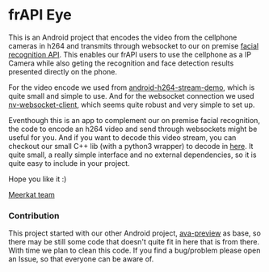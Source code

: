 # frAPI Eye

This is an Android project that encodes the video from the cellphone cameras in h264 and transmits through websocket to our on premise [facial recognition API][frapi]. This enables our frAPI users to use the cellphone as a IP Camera while also geting the recognition and face detection results presented directly on the phone.

For the video encode we used from [android-h264-stream-demo][demo_site], which is quite small and simple to use. And for the websocket connection we used [nv-websocket-client][websocket], which seems quite robust and very simple to set up.

Eventhough this is an app to complement our on premise facial recognition, the code to encode an h264 video and send through websockets might be useful for you. And if you want to decode this video stream, you can checkout our small C++ lib (with a python3 wrapper) to decode in [here][h264_decoder]. It quite small, a really simple interface and no external dependencies, so it is quite easy to include in your project.

Hope you like it :)

[Meerkat team][Meerkat_site]


### Contribution

This project started with our other Android project, [ava-preview][ava] as base, so there may be still some code that doesn't quite fit in here that is from there. With time we plan to clean this code.
If you find a bug/problem please open an Issue, so that everyone can be aware of. 


[demo_site]: <https://github.com/bytestar/android-h264-stream-demo>
[websocket]: <https://github.com/TakahikoKawasaki/nv-websocket-client>
[frapi]: <http://www.meerkat.com.br/en/solution_facial_recognition.html>
[h264_decoder]: <https://github.com/meerkat-cv/h264_decoder>
[Meerkat_site]: <http://www.meerkat.com.br/?setLng=en-US>
[ava]: <https://github.com/meerkat-cv/ava_preview>